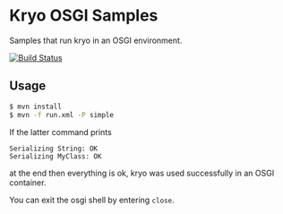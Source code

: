 # Kryo OSGI Samples

Samples that run kryo in an OSGI environment.

[![Build Status](https://travis-ci.org/magro/kryo-osgi-samples.png?branch=master)](https://travis-ci.org/magro/kryo-osgi-samples)

## Usage

```bash
$ mvn install
$ mvn -f run.xml -P simple
```

If the latter command prints

```
Serializing String: OK
Serializing MyClass: OK
```

at the end then everything is ok, kryo was used successfully in an OSGI container.

You can exit the osgi shell by entering `close`.
